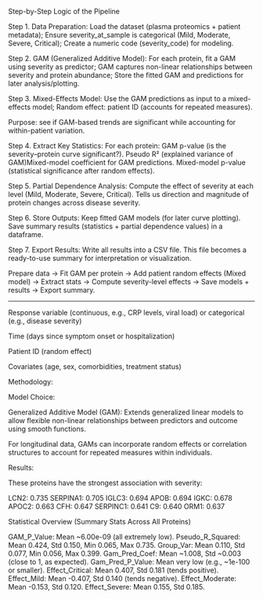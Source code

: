 Step-by-Step Logic of the Pipeline

Step 1. Data Preparation: Load the dataset (plasma proteomics + patient metadata); Ensure severity_at_sample is categorical (Mild, Moderate, Severe, Critical); Create a numeric code (severity_code) for modeling.

Step 2. GAM (Generalized Additive Model): For each protein, fit a GAM using severity as predictor; GAM captures non-linear relationships between severity and protein abundance; Store the fitted GAM and predictions for later analysis/plotting.

Step 3. Mixed-Effects Model: Use the GAM predictions as input to a mixed-effects model; Random effect: patient ID (accounts for repeated measures).

Purpose: see if GAM-based trends are significant while accounting for within-patient variation.

Step 4. Extract Key Statistics: For each protein: GAM p-value (is the severity–protein curve significant?). Pseudo R² (explained variance of GAM)Mixed-model coefficient for GAM predictions. Mixed-model p-value (statistical significance after random effects).

Step 5. Partial Dependence Analysis: Compute the effect of severity at each level (Mild, Moderate, Severe, Critical). Tells us direction and magnitude of protein changes across disease severity.

Step 6. Store Outputs: Keep fitted GAM models (for later curve plotting). Save summary results (statistics + partial dependence values) in a dataframe.

Step 7. Export Results: Write all results into a CSV file. This file becomes a ready-to-use summary for interpretation or visualization.

Prepare data → Fit GAM per protein → Add patient random effects (Mixed model) → Extract stats → Compute severity-level effects → Save models + results → Export summary.

----------------------------------------------------------------------------------------------------------------------------------------------------------------------------------------------------------------------------------------------------------------------------------------------------

Response variable (continuous, e.g., CRP levels, viral load) or categorical (e.g., disease severity)

Time (days since symptom onset or hospitalization)

Patient ID (random effect)

Covariates (age, sex, comorbidities, treatment status)

Methodology:

Model Choice:

Generalized Additive Model (GAM): Extends generalized linear models to allow flexible non-linear relationships between predictors and outcome using smooth functions.

For longitudinal data, GAMs can incorporate random effects or correlation structures to account for repeated measures within individuals.

Results: 

These proteins have the strongest association with severity:

LCN2: 0.735 
SERPINA1: 0.705 
IGLC3: 0.694 
APOB: 0.694 
IGKC: 0.678 
APOC2: 0.663 
CFH: 0.647 
SERPINC1: 0.641 
C9: 0.640 
ORM1: 0.637

Statistical Overview (Summary Stats Across All Proteins)

GAM_P_Value: Mean ~6.00e-09 (all extremely low). 
Pseudo_R_Squared: Mean 0.424, Std 0.150, Min 0.065, Max 0.735. 
Group_Var: Mean 0.110, Std 0.077, Min 0.056, Max 0.399. 
Gam_Pred_Coef: Mean ~1.008, Std ~0.003 (close to 1, as expected). 
Gam_Pred_P_Value: Mean very low (e.g., ~1e-100 or smaller). 
Effect_Critical: Mean 0.407, Std 0.181 (tends positive). 
Effect_Mild: Mean -0.407, Std 0.140 (tends negative). 
Effect_Moderate: Mean -0.153, Std 0.120. 
Effect_Severe: Mean 0.155, Std 0.185.
